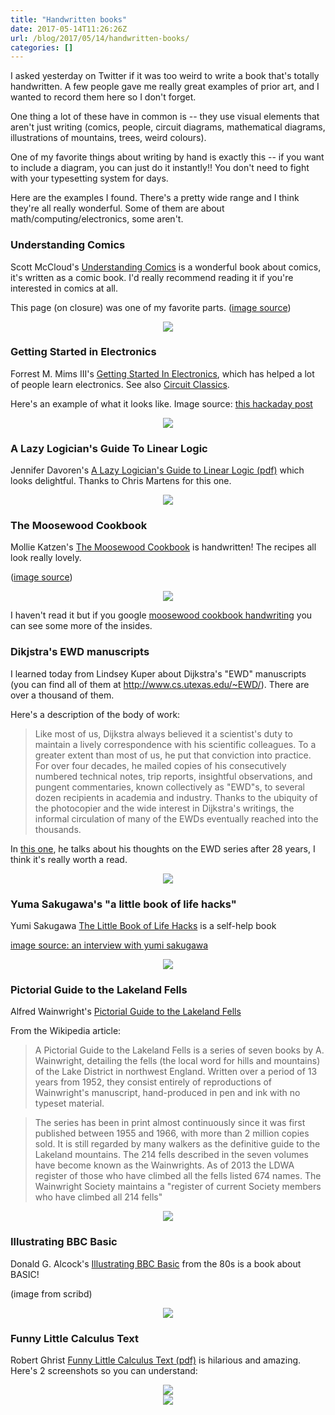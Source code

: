 ```yaml
---
title: "Handwritten books"
date: 2017-05-14T11:26:26Z
url: /blog/2017/05/14/handwritten-books/
categories: []
---
```


I asked yesterday on Twitter if it was too weird to write a book that's totally
handwritten. A few people gave me really great examples of prior art, and I
wanted to record them here so I don't forget.

One thing a lot of these have in common is -- they use visual elements that
aren't just writing (comics, people, circuit diagrams, mathematical diagrams,
illustrations of mountains, trees, weird colours).

One of my favorite things about writing by hand is exactly this -- if you want
to include a diagram, you can just do it instantly!! You don't need to fight
with your typesetting system for days.

Here are the examples I found. There's a pretty wide range and I think they're
all really wonderful. Some of them are about math/computing/electronics, some
aren't.

### Understanding Comics

Scott McCloud's [Understanding Comics](http://scottmccloud.com/2-print/1-uc/)
is a wonderful book about comics, it's written as a comic book. I'd
really recommend reading it if you're interested in comics at all.

This page (on closure) was one of my favorite parts. ([image source](http://smartbitchestrashybooks.com/reviews/understanding-comics-scott-mccloud/))

<div align="Center">
<img src="https://jvns.ca/images/understanding-comics.jpg">
</div>



### Getting Started in Electronics

Forrest M. Mims III's [Getting Started In Electronics](https://www.adafruit.com/product/517), which has helped a lot of
 people learn electronics. See also [Circuit Classics](http://circuitclassics.com/).  

Here's an example of what it looks like.
Image source: [this hackaday post](http://hackaday.com/2016/08/19/books-you-should-read-basic-electronics/)

<div align="Center">
<img src="https://jvns.ca/images/getting_started_in_electronics_01_circuit_diagram.jpg">
</div>


### A Lazy Logician's Guide To Linear Logic

Jennifer Davoren's
[A Lazy Logician's Guide to Linear Logic (pdf)](https://blogs.unimelb.edu.au/logic/files/2015/11/Davoren-LLGLL-2cedcbe.pdf)
which looks delightful. Thanks to Chris Martens for this one.

<div align="Center">
<img src="https://jvns.ca/images/linear-logic-screenshot.png">
</div>

### The Moosewood Cookbook

Mollie Katzen's [The Moosewood
 Cookbook](https://www.amazon.ca/Moosewood-Cookbook-40th-Anniversary/dp/1607747391/ref=pd_sbs_14_1?_encoding=UTF8&psc=1&refRID=M9H8SM47DWDXGENZB8TS)
is handwritten! The recipes all look really lovely.

(<a
href="https://fillingmindsandstomachs.wordpress.com/2013/02/04/the-moosewood-cookbook-apple-cheese-pancakes/">image source</a>)

<div align="Center">
<img src="https://jvns.ca/images/moosewood.jpg">
</div>


I haven't read it but if you google [moosewood cookbook
handwriting](https://www.google.ca/search?q=moosewood+cookbook+handwriting&rlz=1CASMAJ_enUS736US736&tbm=isch&tbo=u&source=univ&sa=X&ved=0ahUKEwi8voT92u_TAhUj7IMKHY5JDEsQsAQIQw&biw=1227&bih=707#imgrc=Iq0Qc1jGvz_UJM:)
you can see some more of the insides.


### Dikjstra's EWD manuscripts

I learned today from Lindsey Kuper about Dijkstra's "EWD" manuscripts (you
can find all of them at http://www.cs.utexas.edu/~EWD/). There are over a
thousand of them.

Here's a description of the body of work:

> Like most of us, Dijkstra always believed it a scientist's duty to
> maintain a lively correspondence with his scientific colleagues. To a greater
> extent than most of us, he put that conviction into practice. For over four
> decades, he mailed copies of his consecutively numbered technical notes, trip
> reports, insightful observations, and pungent commentaries, known
> collectively as "EWD"s, to several dozen recipients in academia
> and industry. Thanks to the ubiquity of the photocopier and the wide interest
> in Dijkstra's writings, the informal circulation of many of the EWDs
> eventually reached into the thousands.

In [this one](http://www.cs.utexas.edu/~EWD/ewd10xx/EWD1000.PDF), he talks
about his thoughts on the EWD series after 28 years, I think it's really worth
a read.

<div align="Center">
<img src="https://jvns.ca/images/dijkstra.png">
</div>

### Yuma Sakugawa's "a little book of life hacks"

Yumi Sakugawa [The Little Book of Life
Hacks](https://www.amazon.ca/Little-Book-Life-Hacks-Healthier/dp/1250092256) is
a self-help book

[image source: an interview with yumi sakugawa](http://pelicanbomb.com/art-review/2017/space-and-silence-an-interview-with-yumi-sakugawa)
<div align="Center">
<img src="https://jvns.ca/images/sakugawa.jpg">
</div>

### Pictorial Guide to the Lakeland Fells

Alfred Wainwright's [Pictorial Guide to the Lakeland Fells](https://en.wikipedia.org/wiki/Pictorial_Guide_to_the_Lakeland_Fells)

From the Wikipedia article:

> A Pictorial Guide to the Lakeland Fells is a series of seven books by A.
> Wainwright, detailing the fells (the local word for hills and mountains) of
> the Lake District in northwest England. Written over a period of 13 years
> from 1952, they consist entirely of reproductions of Wainwright's manuscript,
> hand-produced in pen and ink with no typeset material.

> The series has been in print almost continuously since it was first published
> between 1955 and 1966, with more than 2 million copies sold. It is still
> regarded by many walkers as the definitive guide to the Lakeland
> mountains. The 214 fells described in the seven volumes have become known as
> the Wainwrights. As of 2013 the LDWA register of those who have climbed all
> the fells listed 674 names. The Wainwright Society maintains a "register
> of current Society members who have climbed all 214 fells"



<div align="Center">
<img src="https://jvns.ca/images/wainwright.png">
</div>

### Illustrating BBC Basic

Donald G. Alcock's [Illustrating BBC
Basic](https://www.amazon.co.uk/Illustrating-BBC-Basic-Donald-Alcock/dp/052131495X)
from the 80s is a book about BASIC!


(image from scribd)
<div align="Center">
<img src="https://jvns.ca/images/bbc-basic.jpg">
</div>

### Funny Little Calculus Text


Robert Ghrist [Funny Little Calculus Text (pdf)](https://sites.math.washington.edu/~morrow/334_13/FLCT.pdf)
is hilarious and amazing. Here's 2 screenshots so you can understand:

<div align="Center">
<img src="https://jvns.ca/images/flct-cover.png">
</div>

<div align="Center">
<img src="https://jvns.ca/images/flct.png">
</div>
